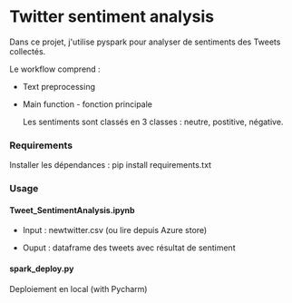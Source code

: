 # Twitter sentiment analysis

Dans ce projet, j'utilise pyspark pour analyser de sentiments des Tweets collectés. 

Le workflow comprend : 

- Text preprocessing

- Main function - fonction principale
  
  Les sentiments sont classés en 3 classes : neutre, postitive, négative.

### Requirements

Installer les dépendances : pip install requirements.txt

### Usage

#### Tweet_SentimentAnalysis.ipynb

* Input : newtwitter.csv (ou lire depuis Azure store)

* Ouput : dataframe des tweets avec résultat de sentiment
  
  #### 

#### spark_deploy.py

Deploiement en local (with Pycharm)
